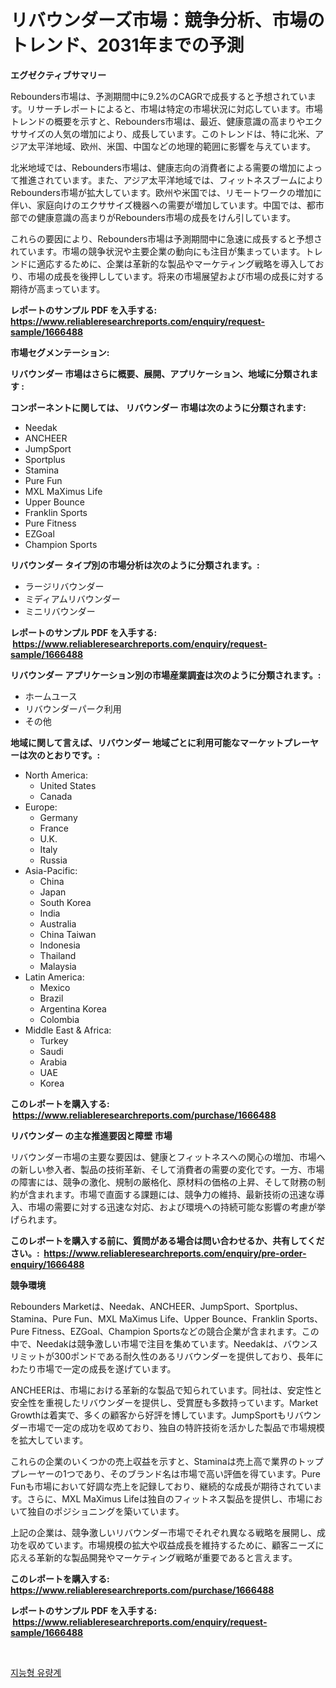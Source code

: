 <p><h1>リバウンダーズ市場：競争分析、市場のトレンド、2031年までの予測</h1></p><p><strong>エグゼクティブサマリー</strong></p>
<p><p>Rebounders市場は、予測期間中に9.2%のCAGRで成長すると予想されています。リサーチレポートによると、市場は特定の市場状況に対応しています。市場トレンドの概要を示すと、Rebounders市場は、最近、健康意識の高まりやエクササイズの人気の増加により、成長しています。このトレンドは、特に北米、アジア太平洋地域、欧州、米国、中国などの地理的範囲に影響を与えています。</p><p>北米地域では、Rebounders市場は、健康志向の消費者による需要の増加によって推進されています。また、アジア太平洋地域では、フィットネスブームによりRebounders市場が拡大しています。欧州や米国では、リモートワークの増加に伴い、家庭向けのエクササイズ機器への需要が増加しています。中国では、都市部での健康意識の高まりがRebounders市場の成長をけん引しています。</p><p>これらの要因により、Rebounders市場は予測期間中に急速に成長すると予想されています。市場の競争状況や主要企業の動向にも注目が集まっています。トレンドに適応するために、企業は革新的な製品やマーケティング戦略を導入しており、市場の成長を後押ししています。将来の市場展望および市場の成長に対する期待が高まっています。</p></p>
<p><strong>レポートのサンプル PDF を入手する: <a href="https://www.reliableresearchreports.com/enquiry/request-sample/1666488">https://www.reliableresearchreports.com/enquiry/request-sample/1666488</a></strong></p>
<p><strong>市場セグメンテーション:</strong></p>
<p><strong> リバウンダー 市場はさらに概要、展開、アプリケーション、地域に分類されます :</strong></p>
<p><strong>コンポーネントに関しては、 リバウンダー 市場は次のように分類されます: &nbsp;</strong></p>
<p><ul><li>Needak</li><li>ANCHEER</li><li>JumpSport</li><li>Sportplus</li><li>Stamina</li><li>Pure Fun</li><li>MXL MaXimus Life</li><li>Upper Bounce</li><li>Franklin Sports</li><li>Pure Fitness</li><li>EZGoal</li><li>Champion Sports</li></ul></p>
<p><strong> リバウンダー タイプ別の市場分析は次のように分類されます。:</strong></p>
<p><ul><li>ラージリバウンダー</li><li>ミディアムリバウンダー</li><li>ミニリバウンダー</li></ul></p>
<p><strong>レポートのサンプル PDF を入手する: &nbsp;<a href="https://www.reliableresearchreports.com/enquiry/request-sample/1666488">https://www.reliableresearchreports.com/enquiry/request-sample/1666488</a></strong></p>
<p><strong> リバウンダー アプリケーション別の市場産業調査は次のように分類されます。:</strong></p>
<p><ul><li>ホームユース</li><li>リバウンダーパーク利用</li><li>その他</li></ul></p>
<p><strong>地域に関して言えば、リバウンダー 地域ごとに利用可能なマーケットプレーヤーは次のとおりです。:</strong></p>
<p><ul>
    <li>
        North America:
        <ul>
            <li>United States</li>
            <li>Canada</li>
        </ul>
    </li>
    <li>
        Europe:
        <ul>
            <li>Germany</li>
            <li>France</li>
            <li>U.K.</li>
            <li>Italy</li>
            <li>Russia</li>
        </ul>
    </li>
    <li>
        Asia-Pacific:
        <ul>
            <li>China</li>
            <li>Japan</li>
            <li>South Korea</li>
            <li>India</li>
            <li>Australia</li>
            <li>China Taiwan</li>
            <li>Indonesia</li>
            <li>Thailand</li>
            <li>Malaysia</li>
        </ul>
    </li>
    <li>
        Latin America:
        <ul>
            <li>Mexico</li>
            <li>Brazil</li>
            <li>Argentina Korea</li>
            <li>Colombia</li>
        </ul>
    </li>
    <li>
        Middle East & Africa:
        <ul>
            <li>Turkey</li>
            <li>Saudi</li>
            <li>Arabia</li>
            <li>UAE</li>
            <li>Korea</li>
        </ul>
    </li>
    </ul></p>
<p><strong>このレポートを購入する: &nbsp;<a href="https://www.reliableresearchreports.com/purchase/1666488">https://www.reliableresearchreports.com/purchase/1666488</a></strong></p>
<p><strong>リバウンダー の主な推進要因と障壁 市場</strong></p>
<p><p>リバウンダー市場の主要な要因は、健康とフィットネスへの関心の増加、市場への新しい参入者、製品の技術革新、そして消費者の需要の変化です。一方、市場の障害には、競争の激化、規制の厳格化、原材料の価格の上昇、そして財務の制約が含まれます。市場で直面する課題には、競争力の維持、最新技術の迅速な導入、市場の需要に対する迅速な対応、および環境への持続可能な影響の考慮が挙げられます。</p></p>
<p><strong>このレポートを購入する前に、質問がある場合は問い合わせるか、共有してください。:&nbsp; <a href="https://www.reliableresearchreports.com/enquiry/pre-order-enquiry/1666488">https://www.reliableresearchreports.com/enquiry/pre-order-enquiry/1666488</a></strong></p>
<p><strong>競争環境</strong></p>
<p><p>Rebounders Marketは、Needak、ANCHEER、JumpSport、Sportplus、Stamina、Pure Fun、MXL MaXimus Life、Upper Bounce、Franklin Sports、Pure Fitness、EZGoal、Champion Sportsなどの競合企業が含まれます。この中で、Needakは競争激しい市場で注目を集めています。Needakは、バウンスリミットが300ポンドである耐久性のあるリバウンダーを提供しており、長年にわたり市場で一定の成長を遂げています。 </p><p>ANCHEERは、市場における革新的な製品で知られています。同社は、安定性と安全性を重視したリバウンダーを提供し、受賞歴も多数持っています。Market Growthは着実で、多くの顧客から好評を博しています。JumpSportもリバウンダー市場で一定の成功を収めており、独自の特許技術を活かした製品で市場規模を拡大しています。</p><p>これらの企業のいくつかの売上収益を示すと、Staminaは売上高で業界のトッププレーヤーの1つであり、そのブランド名は市場で高い評価を得ています。Pure Funも市場において好調な売上を記録しており、継続的な成長が期待されています。さらに、MXL MaXimus Lifeは独自のフィットネス製品を提供し、市場において独自のポジショニングを築いています。</p><p>上記の企業は、競争激しいリバウンダー市場でそれぞれ異なる戦略を展開し、成功を収めています。市場規模の拡大や収益成長を維持するために、顧客ニーズに応える革新的な製品開発やマーケティング戦略が重要であると言えます。</p></p>
<p><strong>このレポートを購入する: &nbsp; <a href="https://www.reliableresearchreports.com/purchase/1666488">https://www.reliableresearchreports.com/purchase/1666488</a></strong></p>
<p><strong>レポートのサンプル PDF を入手する: &nbsp;<a href="https://www.reliableresearchreports.com/enquiry/request-sample/1666488">https://www.reliableresearchreports.com/enquiry/request-sample/1666488</a></strong><strong></strong></p>
<p>&nbsp;</p>
<p><p><a href="https://medium.com/@cordiehyatt1/%EC%A7%80%EB%8A%A5%ED%98%95-%EC%9C%A0%EB%9F%89%EA%B3%84-%EC%8B%9C%EC%9E%A5-%EC%9C%A0%ED%98%95-%EC%9D%91%EC%9A%A9-%EB%B0%8F-%EC%A7%80%EB%A6%AC%EC%97%90-%EB%8C%80%ED%95%9C-%ED%8F%AC%EA%B4%84%EC%A0%81-%ED%8F%89%EA%B0%80-22f39ff6d0b8">지능형 유량계</a></p></p>
